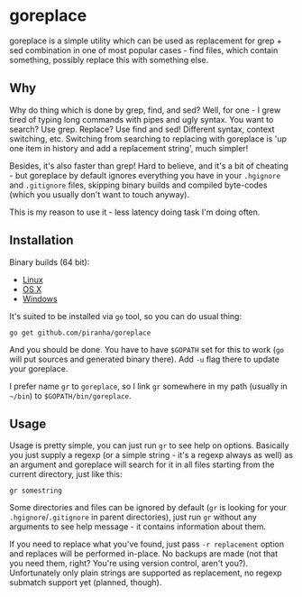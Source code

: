 # goreplace

goreplace is a simple utility which can be used as replacement for grep + sed
combination in one of most popular cases - find files, which contain something,
possibly replace this with something else.

## Why

Why do thing which is done by grep, find, and sed? Well, for one - I grew tired
of typing long commands with pipes and ugly syntax. You want to search? Use
grep. Replace? Use find and sed! Different syntax, context switching,
etc. Switching from searching to replacing with goreplace is 'up one item in
history and add a replacement string', much simpler!

Besides, it's also faster than grep! Hard to believe, and it's a bit of cheating -
but goreplace by default ignores everything you have in your `.hgignore` and
`.gitignore` files, skipping binary builds and compiled byte-codes (which you
usually don't want to touch anyway).

This is my reason to use it - less latency doing task I'm doing often.

## Installation

Binary builds (64 bit):

 - [Linux](http://solovyov.net/files/gr-latest-linux)
 - [OS X](http://solovyov.net/files/gr-latest-osx)
 - [Windows](http://solovyov.net/files/gr-latest-win.exe)

It's suited to be installed via `go` tool, so you can do usual thing:

    go get github.com/piranha/goreplace

And you should be done. You have to have `$GOPATH` set for this to work (`go`
will put sources and generated binary there). Add `-u` flag there to update your
goreplace.

I prefer name `gr` to `goreplace`, so I link `gr` somewhere in my path (usually
in `~/bin`) to `$GOPATH/bin/goreplace`.

## Usage

Usage is pretty simple, you can just run `gr` to see help on options. Basically
you just supply a regexp (or a simple string - it's a regexp always as well) as
an argument and goreplace will search for it in all files starting from the
current directory, just like this:

    gr somestring

Some directories and files can be ignored by default (`gr` is looking for your
`.hgignore`/`.gitignore` in parent directories), just run `gr` without any
arguments to see help message - it contains information about them.

If you need to replace what you've found, just pass `-r replacement` option and
replaces will be performed in-place. No backups are made (not that you need
them, right? You're using version control, aren't you?).  Unfortunately only
plain strings are supported as replacement, no regexp submatch support yet
(planned, though).

[downloads]: https://github.com/piranha/goreplace/downloads
